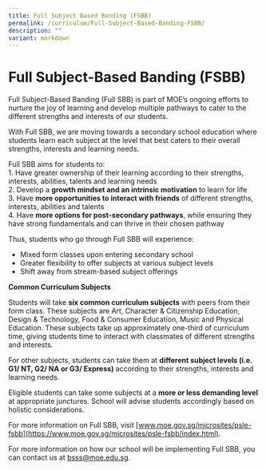 ```yaml
---
title: Full Subject Based Banding (FSBB)
permalink: /curriculum/Full-Subject-Based-Banding-FSBB/
description: ""
variant: markdown
---
```

Full Subject-Based Banding (FSBB)
=================================

Full Subject-Based Banding (Full SBB) is part of MOE’s ongoing efforts to nurture the joy of learning and develop multiple pathways to cater to the different strengths and interests of our students.

With Full SBB, we are moving towards a secondary school education where students learn each subject at the level that best caters to their overall strengths, interests and learning needs.

Full SBB aims for students to:
<br>1\. Have greater ownership of their learning according to their strengths, interests, abilities, talents and learning needs
<br>2\. Develop a **growth mindset and an intrinsic motivation** to learn for life
<br>3\. Have **more opportunities to interact with friends** of different strengths, interests, abilities and talents
<br>4\. Have **more options for post-secondary pathways**, while ensuring they have strong fundamentals and can thrive in their chosen pathway

Thus, students who go through Full SBB will experience:
* Mixed form classes upon entering secondary school
* Greater flexibility to offer subjects at various subject levels
* Shift away from stream-based subject offerings     

**Common Curriculum Subjects**

Students will take **six common curriculum subjects** with peers from their form class. These subjects are Art, Character &amp; Citizenship Education, Design &amp; Technology, Food &amp; Consumer Education, Music and Physical Education. These subjects take up approximately one-third of curriculum time, giving students time to interact with classmates of different strengths and interests.

For other subjects, students can take them at **different subject levels (i.e. G1/ NT, G2/ NA or G3/ Express)** according to their strengths, interests and learning needs.

Eligible students can take some subjects at a **more or less demanding level** at appropriate junctures. School will advise students accordingly based on holistic considerations.

For more information on Full SBB, visit&nbsp;[www.moe.gov.sg/microsites/psle-fsbb](https://www.moe.gov.sg/microsites/psle-fsbb/index.html). <br>

For more information on how our school will be implementing Full SBB, you can contact us at [bsss@moe.edu.sg](bsss@moe.edu.sg).